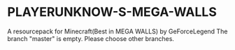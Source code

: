 # PLAYERUNKNOW-S-MEGA-WALLS
A resourcepack for Minecraft(Best in MEGA WALLS) by GeForceLegend
The branch "master" is empty. Please choose other branches.
